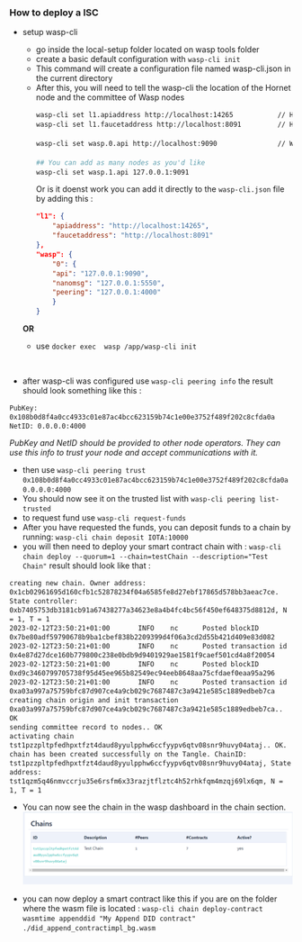 ### How to deploy a ISC

- setup wasp-cli
    - go inside the local-setup folder located on wasp tools folder
    - create a basic default configuration with `wasp-cli init`
    - This command will create a configuration file named wasp-cli.json in the current directory
    - After this, you will need to tell the wasp-cli the location of the Hornet node and the committee of Wasp nodes
        ```bash
        wasp-cli set l1.apiaddress http://localhost:14265           // Hornet api
        wasp-cli set l1.faucetaddress http://localhost:8091         // Hornet Faucet

        wasp-cli set wasp.0.api http://localhost:9090               // Wasp

        ## You can add as many nodes as you'd like
        wasp-cli set wasp.1.api 127.0.0.1:9091
        ```
        Or is it doenst work you can add it directly to the `wasp-cli.json` file by adding this :
        ```json
        "l1": {
            "apiaddress": "http://localhost:14265",
            "faucetaddress": "http://localhost:8091"
        },
        "wasp": {
            "0": {
            "api": "127.0.0.1:9090",
            "nanomsg": "127.0.0.1:5550",
            "peering": "127.0.0.1:4000"
            }
        } 
        ```

    <b>OR</b>

    - use `docker exec  wasp /app/wasp-cli init`

<br>

- after wasp-cli was configured use `wasp-cli peering info` the result should look something like this :
```
PubKey: 0x108b0d8f4a0cc4933c01e87ac4bcc623159b74c1e00e3752f489f202c8cfda0a
NetID: 0.0.0.0:4000
```
<i>PubKey and NetID should be provided to other node operators. They can use this info to trust your node and accept communications with it.</i>

- then use `wasp-cli peering trust  0x108b0d8f4a0cc4933c01e87ac4bcc623159b74c1e00e3752f489f202c8cfda0a 0.0.0.0:4000`
- You should now see it on the trusted list with `wasp-cli peering list-trusted`
- to request fund use `wasp-cli request-funds`
- After you have requested the funds, you can deposit funds to a chain by running: `wasp-cli chain deposit IOTA:10000`
- you will then need to deploy your smart contract chain with : `wasp-cli chain deploy --quorum=1 --chain=testChain --description="Test Chain"` result should look like that : 
```
creating new chain. Owner address: 0x1cb02961695d160cfb1c52878234f04a6585fe8d27ebf17865d578bb3aeac7ce. State controller: 0xb7405753db3181cb91a67438277a34623e8a4b4fc4bc56f450ef648375d8812d, N = 1, T = 1
2023-02-12T23:50:21+01:00       INFO    nc      Posted blockID 0x7be80adf59790678b9ba1cbef838b2209399d4f06a3cd2d55b421d409e83d082
2023-02-12T23:50:21+01:00       INFO    nc      Posted transaction id 0x4e87d27dce160b779800c238e0bdb9d9401929ae1581f9caef501cd4a8f20054
2023-02-12T23:50:21+01:00       INFO    nc      Posted blockID 0xd9c3460799705738f95d45ee965b82549ec94eeb8648aa75cfdaef0eaa95a296
2023-02-12T23:50:21+01:00       INFO    nc      Posted transaction id 0xa03a997a75759bfc87d907ce4a9cb029c7687487c3a9421e585c1889edbeb7ca
creating chain origin and init transaction 0xa03a997a75759bfc87d907ce4a9cb029c7687487c3a9421e585c1889edbeb7ca.. OK
sending committee record to nodes.. OK
activating chain tst1pzzpltpfedhpxtfzt4daud8yyulpphw6ccfyypv6qtv08snr9huvy04ataj.. OK.
chain has been created successfully on the Tangle. ChainID: tst1pzzpltpfedhpxtfzt4daud8yyulpphw6ccfyypv6qtv08snr9huvy04ataj, State address: tst1qzm5q46nmvccrju35e6rsfm6x33razjtflztc4h52rhkfqm4mzqj69lx6qm, N = 1, T = 1
```
- You can now see the chain in the wasp dashboard in the chain section.
![Alt text](./img/chain.png)

- you can now deploy a smart contract like this if you are on the folder where the wasm file is located : `wasp-cli chain deploy-contract wasmtime appenddid "My Append DID contract" ./did_append_contractimpl_bg.wasm`

